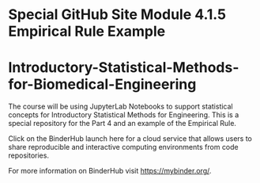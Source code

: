 # Special GitHub Site Module 4.1.5 Empirical Rule Example 
# Introductory-Statistical-Methods-for-Biomedical-Engineering

The course will be using JupyterLab Notebooks to support statistical concepts for Introductory Statistical Methods for Engineering. This is a special repository for the Part 4 and an example of the Empirical Rule.

Click on the BinderHub launch here for a cloud service that allows users to share reproducible and interactive computing environments from code repositories. 


For more information on BinderHub visit https://mybinder.org/.
